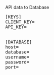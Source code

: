 API data to Database


<pre>[KEYS]
CLIENT_KEY=<YOUR CLIENT KEY>
API_KEY=<YOUR API KEY>


[DATABASE]
host=<HOST NAME>
database=<DB NAME>
username=<USER NAME>
password=<PASSWORD>
port=<PORT><pre>
